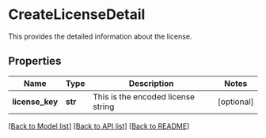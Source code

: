 # CreateLicenseDetail

This provides the detailed information about the license.
## Properties
Name | Type | Description | Notes
------------ | ------------- | ------------- | -------------
**license_key** | **str** | This is the encoded license string | [optional] 

[[Back to Model list]](../README.md#documentation-for-models) [[Back to API list]](../README.md#documentation-for-api-endpoints) [[Back to README]](../README.md)


